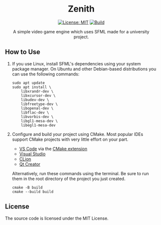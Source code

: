 <div align="center">

# Zenith

[![License: MIT](https://img.shields.io/badge/License-MIT-blue.svg)](https://github.com/Kosmit147/Zenith/blob/master/LICENSE.md)
[![Build](https://github.com/Kosmit147/Zenith/actions/workflows/ci.yml/badge.svg)](https://github.com/Kosmit147/Zenith/actions/workflows/ci.yml)

A simple video game engine which uses SFML made for a university project.

</div>

## How to Use

1. If you use Linux, install SFML's dependencies using your system package manager. On Ubuntu and other Debian-based distributions you can use the following commands:
    ```
    sudo apt update
    sudo apt install \
        libxrandr-dev \
        libxcursor-dev \
        libudev-dev \
        libfreetype-dev \
        libopenal-dev \
        libflac-dev \
        libvorbis-dev \
        libgl1-mesa-dev \
        libegl1-mesa-dev
    ```
2. Configure and build your project using CMake. Most popular IDEs support CMake projects with very little effort on your part.
    - [VS Code](https://code.visualstudio.com) via the [CMake extension](https://code.visualstudio.com/docs/cpp/cmake-linux)
    - [Visual Studio](https://docs.microsoft.com/en-us/cpp/build/cmake-projects-in-visual-studio?view=msvc-170)
    - [CLion](https://www.jetbrains.com/clion/features/cmake-support.html)
    - [Qt Creator](https://doc.qt.io/qtcreator/creator-project-cmake.html)

    Alternatively, run these commands using the terminal. Be sure to run them in the root directory of the project you just created.
    ```
    cmake -B build
    cmake --build build
    ```

## License

The source code is licensed under the MIT License.
